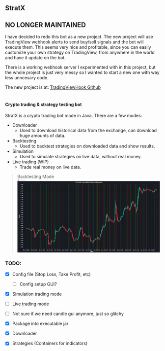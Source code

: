 ## StratX

## NO LONGER MAINTAINED
I have decided to redo this bot as a new project. The new project will use TradingView webhook alerts to send buy/sell signals and the bot will execute them. This seems very nice and profitable, since you can easily customize your own strategy on TradingView, from anywhere in the world and have it update on the bot.

There is a working webhook server I experimented with in this project, but the whole project is just very messy so I wanted to start a new one with way less unncesary code.

The new project is at: [TradingViewHook Github](https://github.com/UltimateGG/TradingViewHook)

#
#### Crypto trading & strategy testing bot
StratX is a crypto trading bot made in Java.
There are a few modes:
- Downloader
  - Used to download historical data from the exchange,
    can download huge amounts of data.
- Backtesting
  - Used to backtest strategies on downloaded data and show results.
- Simulation
  - Used to simulate strategies on live data, without real money. 
- Live trading (WIP)
  - Trade real money on live data. 
> Backtesting Mode
![Backtest GUI](gui.png "Backtest GUI")

### TODO:

- [x] Config file (Stop Loss, Take Profit, etc)
  - [ ] Config setup GUI?
- [X] Simulation trading mode
- [ ] Live trading mode
- [ ] Not sure if we need candle gui anymore, just so glitchy
- [X] Package into executable jar
- [x] Downloader
- [x] Strategies (Containers for indicators)


